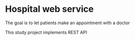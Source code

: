 # Hospital web service
The goal is to let patients make an appointment with a doctor

This study project implements REST API
